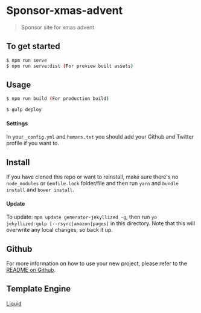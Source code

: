 # Sponsor-xmas-advent

> Sponsor site for xmas advent

## To get started

```sh
$ npm run serve
$ npm run serve:dist (For preview built assets)
```

## Usage

```sh
$ npm run build (For production build)
```

```sh
$ gulp deploy
```

#### Settings
In your `_config.yml` and `humans.txt` you should add your Github and Twitter
profile if you want to.

## Install
If you have cloned this repo or want to reinstall, make sure there&#39;s no
`node_modules` or `Gemfile.lock` folder/file and then run `yarn` and `bundle
install` and `bower install`.

#### Update
To update: `npm update generator-jekyllized -g`, then run `yo jekyllized:gulp
[--rsync|amazon|pages]` in this directory. Note that this will overwrite any
local changes, so back it up.

## Github
For more information on how to use your new project, please refer to the [README
on Github](https://github.com/sondr3/generator-jekyllized).

## Template Engine
[Liquid](https://shopify.github.io/liquid/)

